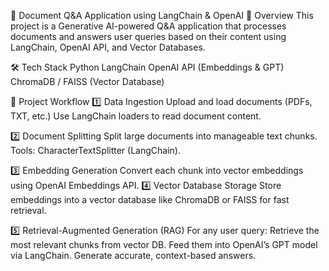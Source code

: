 📄 Document Q&A Application using LangChain & OpenAI
🚀 Overview
This project is a Generative AI-powered Q&A application that processes documents and answers user queries based on their content using LangChain, OpenAI API, and Vector Databases.

🛠️ Tech Stack
Python
LangChain
OpenAI API (Embeddings & GPT)
ChromaDB / FAISS (Vector Database)

📂 Project Workflow
1️⃣ Data Ingestion
Upload and load documents (PDFs, TXT, etc.)
Use LangChain loaders to read document content.

2️⃣ Document Splitting
Split large documents into manageable text chunks.
Tools: CharacterTextSplitter (LangChain).

3️⃣ Embedding Generation
Convert each chunk into vector embeddings using OpenAI Embeddings API.
4️⃣ Vector Database Storage
Store embeddings into a vector database like ChromaDB or FAISS for fast retrieval.

5️⃣ Retrieval-Augmented Generation (RAG)
For any user query:
Retrieve the most relevant chunks from vector DB.
Feed them into OpenAI’s GPT model via LangChain.
Generate accurate, context-based answers.
